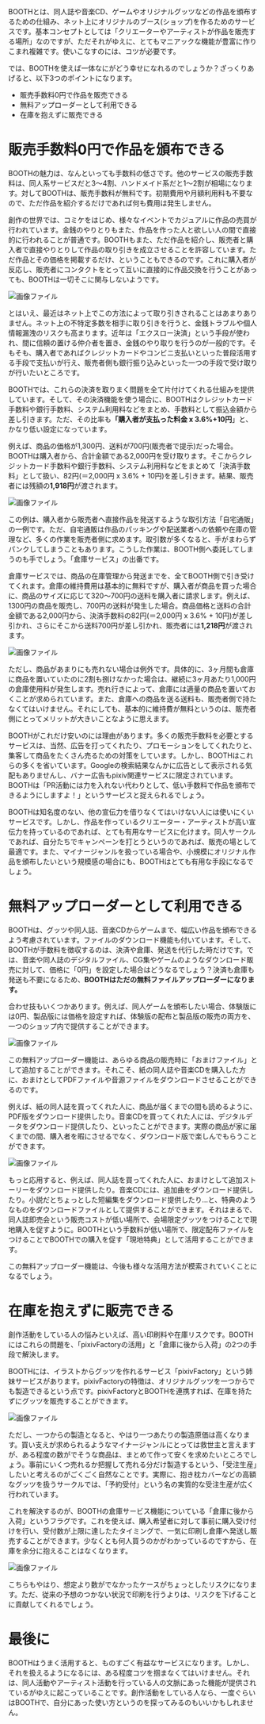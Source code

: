 BOOTHとは、同人誌や音楽CD、ゲームやオリジナルグッツなどの作品を頒布するための仕組み、ネット上にオリジナルのブース(ショップ)を作るためのサービスです。基本コンセプトとしては「クリエーターやアーティストが作品を販売する場所」なのですが、ただそれがゆえに、とてもマニアックな機能が豊富に作りこまれ複雑です。使いこなすのには、コツが必要です。

では、BOOTHを使えば一体なにがどう幸せになれるのでしょうか？ざっくりあげると、以下3つのポイントになります。

+ 販売手数料0円で作品を販売できる
+ 無料アップローダーとして利用できる
+ 在庫を抱えずに販売できる

# 販売手数料0円で作品を頒布できる

BOOTHの魅力は、なんといっても手数料の低さです。他のサービスの販売手数料は、同人系サービスだと3〜4割、ハンドメイド系だと1〜2割が相場になります。対してBOOTHは、販売手数料が無料です。初期費用や月額利用料も不要なので、ただ作品を紹介するだけであれば何も費用は発生しません。

創作の世界では、コミケをはじめ、様々なイベントでカジュアルに作品の売買が行われています。金銭のやりとりもまた、作品を作った人と欲しい人の間で直接的に行われることが普通です。BOOTHもまた、ただ作品を紹介し、販売者と購入者で直接やりとりして作品の取り引きを成立させることを許容しています。ただ作品とその価格を掲載するだけ、ということもできるのです。これに購入者が反応し、販売者にコンタクトをとって互いに直接的に作品交換を行うことがあっても、BOOTHは一切そこに関与しないようです。

![画像ファイル](20151028023612j.jpg)

とはいえ、最近はネット上でこの方法によって取り引きされることはあまりありません。ネット上の不特定多数を相手に取り引きを行うと、金銭トラブルや個人情報漏洩のリスクも高まります。近年は「エクスロー決済」という手段が使われ、間に信頼の置ける仲介者を置き、金銭のやり取りを行うのが一般的です。そもそも、購入者であればクレジットカードやコンビニ支払いといった普段活用する手段で支払いが行え、販売者側も銀行振り込みといった一つの手段で受け取りが行いたいところです。

BOOTHでは、これらの決済を取りまく問題を全て片付けてくれる仕組みを提供しています。そして、その決済機能を使う場合に、BOOTHはクレジットカード手数料や銀行手数料、システム利用料などをまとめ、手数料として振込金額から差し引きます。ただ、その比率も<strong>「購入者が支払った料金 x 3.6%+10円</strong>」と、かなり低い設定になっています。

例えば、商品の価格が1,300円、送料が700円(販売者で提示)だった場合。BOOTHは購入者から、合計金額である2,000円を受け取ります。そこからクレジットカード手数料や銀行手数料、システム利用料などをまとめて「決済手数料」として扱い、82円(＝2,000円 x 3.6% + 10円)を差し引きます。結果、販売者には残額の<strong>1,918円</strong>が渡されます。

![画像ファイル](20151028023612j.jpg)

この例は、購入者から販売者へ直接作品を発送するような取引方法「自宅通販」の一例です。ただ、自宅通販は作品のパッキングや配送業者への依頼や在庫の管理など、多くの作業を販売者側に求めます。取引数が多くなると、手がまわらずパンクしてしまうこともあります。こうした作業は、BOOTH側へ委託してしまうのも手でしょう。「倉庫サービス」の出番です。

倉庫サービスでは、商品の在庫管理から発送までを、全てBOOTH側で引き受けてくれます。倉庫の維持費用は基本的に無料ですが、購入者が商品を買った場合に、商品のサイズに応じて320〜700円の送料を購入者に請求します。例えば、1300円の商品を販売し、700円の送料が発生した場合。商品価格と送料の合計金額である2,000円から、決済手数料の82円(＝2,000円 x 3.6% + 10円)が差し引かれ、さらにそこから送料700円が差し引かれ、販売者には<strong>1,218円</strong>が渡されます。

![画像ファイル](20151028023612j.jpg)

ただし、商品があまりにも売れない場合は例外です。具体的に、3ヶ月間も倉庫に商品を置いていたのに2割も捌けなかった場合は、継続に3ヶ月あたり1,000円の倉庫使用料が発生します。売れ行きによって、倉庫には適量の商品を置いておくことが求められています。また、倉庫への商品を送る送料も、販売者側で持たなくてはいけません。それにしても、基本的に維持費が無料というのは、販売者側にとってメリットが大きいことなように思えます。

BOOTHがこれだけ安いのには理由があります。多くの販売手数料を必要とするサービスは、当然、広告を打ってくれたり、プロモーションをしてくれたりと、集客して商品をたくさん売るための対策をしています。しかし、BOOTHはこれらの多くを省いています。Googleの検索結果なんかに広告として表示される気配もありませんし、バナー広告もpixiv関連サービスに限定されています。BOOTHは「PR活動には力を入れない代わりとして、低い手数料で作品を頒布できるようにしますよ！」というサービスと捉えられるでしょう。

BOOTHは知名度のない、他の宣伝力を借りなくてはいけない人には使いにくいサービスです。しかし、作品を作っているクリエーター・アーティストが高い宣伝力を持っているのであれば、とても有用なサービスに化けます。同人サークルであれば、自分たちでキャンペーンを打とうというのであれば、販売の場として最適です。また、マイナージャンルを扱っている場合や、小規模にオリジナル作品を頒布したいという規模感の場合にも、BOOTHはとても有用な手段になるでしょう。

# 無料アップローダーとして利用できる

BOOTHは、グッツや同人誌、音楽CDからゲームまで、幅広い作品を頒布できるよう考慮されています。ファイルのダウンロード機能も付いています。そして、BOOTHが手数料を徴収するのは、決済や倉庫、発送を代行した時だけです。では、音楽や同人誌のデジタルファイル、CG集やゲームのようなダウンロード販売に対して、価格に「0円」を設定した場合はどうなるでしょう？決済も倉庫も発送も不要になるため、<strong>BOOTHはただの無料ファイルアップローダーになります。</strong>

合わせ技もいくつかあります。例えば、同人ゲームを頒布したい場合、体験版には0円、製品版には価格を設定すれば、体験版の配布と製品版の販売の両方を、一つのショップ内で提供することができます。

![画像ファイル](20151028023612j.jpg)

この無料アップローダー機能は、あらゆる商品の販売時に「おまけファイル」として追加することができます。それこそ、紙の同人誌や音楽CDを購入した方に、おまけとしてPDFファイルや音源ファイルをダウンロードさせることができるのです。

例えば、紙の同人誌を買ってくれた人に、商品が届くまでの間も読めるように、PDF版をダウンロード提供したり。音楽CDを買ってくれた人には、デジタルデータをダウンロード提供したり、といったことができます。実際の商品が家に届くまでの間、購入者を暇にさせるでなく、ダウンロード版で楽しんでもらうことができます。

![画像ファイル](20151028023612j.jpg)

もっと応用すると、例えば、同人誌を買ってくれた人に、おまけとして追加ストーリーをダウンロード提供したり。音楽CDには、追加曲をダウンロード提供したり。小説だとちょっとした短編集をダウンロード提供したり…と、特典のようなものをダウンロードファイルとして提供することができます。それはまるで、同人誌即売会という販売コストが低い場所で、会場限定グッツをつけることで現地購入を促すように。BOOTHという手数料が低い場所で、限定配布ファイルをつけることでBOOTHでの購入を促す「現地特典」として活用することができます。

この無料アップローダー機能は、今後も様々な活用方法が模索されていくことになるでしょう。

# 在庫を抱えずに販売できる

創作活動をしている人の悩みといえば、高い印刷料や在庫リスクです。BOOTHにはこれらの問題を、「pixivFactoryの活用」と「倉庫に後から入荷」の2つの手段で解決します。

BOOTHには、イラストからグッツを作れるサービス「pixivFactory」という姉妹サービスがあります。pixivFactoryの特徴は、オリジナルグッツを一つからでも製造できるという点です。pixivFactoryとBOOTHを連携すれば、在庫を持たずにグッツを販売することができます。

![画像ファイル](20151028023612j.jpg)

ただし、一つからの製造となると、やはり一つあたりの製造原価は高くなります。買い支えが求められるようなマイナージャンルにとっては救世主と言えますが、ある程度の数がでそうな商品は、まとめて作って安くを求めたいところでしょう。事前にいくつ売れるか把握して売れる分だけ製造するという、「受注生産」したいと考えるのがごくごく自然なことです。実際に、抱き枕カバーなどの高額なグッツを扱うサークルでは、「予約受付」という名の実質的な受注生産が広く行われています。

これを解決するのが、BOOTHの倉庫サービス機能についている「倉庫に後から入荷」というフラグです。これを使えば、購入希望者に対して事前に購入受け付けを行い、受付数が上限に達したたタイミングで、一気に印刷し倉庫へ発送し販売することができます。少なくとも何人買うのかがわかっているのですから、在庫を余分に抱えることはなくなります。

![画像ファイル](20151028023612j.jpg)

こちらもやはり、想定より数がでなかったケースがちょっとしたリスクになります。ただ、従来の予想のつかない状況で印刷を行うよりは、リスクを下げることに貢献してくれるでしょう。

# 最後に

BOOTHはうまく活用すると、ものすごく有益なサービスになります。しかし、それを扱えるようになるには、ある程度コツを掴まなくてはいけません。それは、同人活動やアーティスト活動を行っている人の文脈にあった機能が提供されているがゆえに起こっていることです。創作活動をしている人なら、一度ぐらいはBOOTHで、自分にあった使い方というのを探ってみるのもいいかもしれません。

